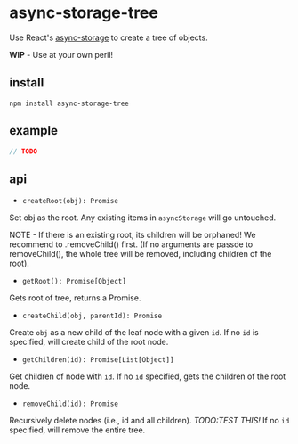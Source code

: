 # async-storage-tree

Use React's [async-storage](https://facebook.github.io/react-native/docs/asyncstorage.html)
to create a tree of objects.

**WIP** - Use at your own peril!

## install

`npm install async-storage-tree`

## example

```js
// TODO
```

## api

- `createRoot(obj): Promise`

Set obj as the root.
Any existing items in `asyncStorage` will go untouched.

NOTE - If there is an existing root, its children will be orphaned! We
recommend to .removeChild() first. (If no arguments are passde to
removeChild(), the whole tree will be removed, including children of the
root).

- `getRoot(): Promise[Object]`

Gets root of tree, returns a Promise.

- `createChild(obj, parentId): Promise`

Create `obj` as a new child of the leaf node with a given `id`.
If no `id` is specified, will create child of the root node.

- `getChildren(id): Promise[List[Object]]`

Get children of node with `id`.
If no `id` specified, gets the children of the root node.

- `removeChild(id): Promise`

Recursively delete nodes (i.e., id and all children).
*TODO:TEST THIS!* If no `id` specified, will remove the entire tree.
